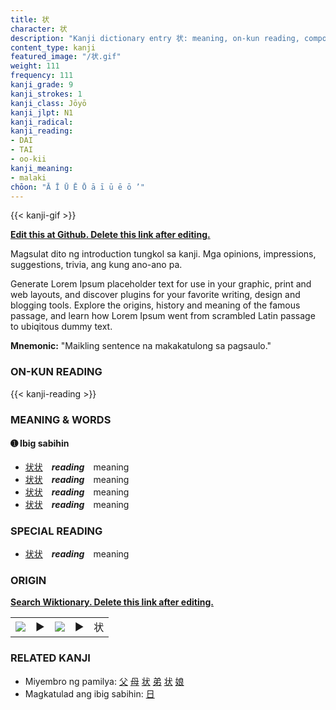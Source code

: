 ```yaml
---
title: 状
character: 状
description: "Kanji dictionary entry 状: meaning, on-kun reading, compounds, origin, related kanji"
content_type: kanji
featured_image: "/状.gif"
weight: 111
frequency: 111
kanji_grade: 9
kanji_strokes: 1
kanji_class: Jōyō
kanji_jlpt: N1
kanji_radical: 
kanji_reading: 
- DAI
- TAI
- oo-kii
kanji_meaning:
- malaki
chōon: "Ā Ī Ū Ē Ō ā ī ū ē ō ’"
---
```

[//]: # (Don't edit the line below. Kanji animated GIF code is automatically generated.)
{{< kanji-gif >}}

[//]: # (Edit below this line.)

**[Edit this at Github. Delete this link after editing.](https://github.com/tim0g/tim/tree/main/content/kanji/状/index.md)**

Magsulat dito ng introduction tungkol sa kanji. Mga opinions, impressions, suggestions, trivia, ang kung ano-ano pa.

Generate Lorem Ipsum placeholder text for use in your graphic, print and web layouts, and discover plugins for your favorite writing, design and blogging tools. Explore the origins, history and meaning of the famous passage, and learn how Lorem Ipsum went from scrambled Latin passage to ubiqitous dummy text.
 
**Mnemonic:** "Maikling sentence na makakatulong sa pagsaulo."

### ON-KUN READING

[//]: # (Don't edit the line below. ON-KUN READING code is automatically generated.)
{{< kanji-reading >}}

### MEANING & WORDS

#### ➊ **Ibig sabihin**
  - [状](../状)[状](../状)　***reading***　meaning
  - [状](../状)[状](../状)　***reading***　meaning
  - [状](../状)[状](../状)　***reading***　meaning
  - [状](../状)[状](../状)　***reading***　meaning

### SPECIAL READING
  - [状](../状)[状](../状)　***reading***　meaning

### ORIGIN

**[Search Wiktionary. Delete this link after editing.](https://wiktionary.org/wiki/状)**
<table class="kanji-table"><tr><td>
<img src="60px-状-bronze.svg.png">
</td><td>▶</td><td>
<img src="60px-状-oracle.svg.png">
</td><td>▶</td>
<td class="kanji-origin">状</td>
</tr></table>

### RELATED KANJI
- Miyembro ng pamilya: [父](../父) [母](../母) [状](../状) [弟](../弟) [状](../状) [娘](../娘)
- Magkatulad ang ibig sabihin: [日](../日)
